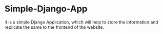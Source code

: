 # Simple-Django-App
It is a simple Django Application, which will help to store the information and replicate the same to the frontend of the website.
